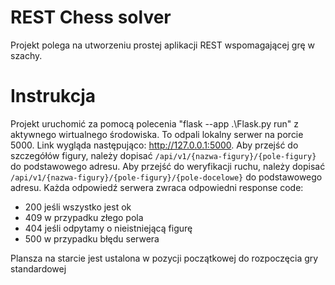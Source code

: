 # REST Chess solver

Projekt polega na utworzeniu prostej aplikacji REST wspomagającej grę w szachy.

# Instrukcja

Projekt uruchomić za pomocą polecenia "flask --app .\Flask.py run" z aktywnego wirtualnego środowiska.
To odpali lokalny serwer na porcie 5000. Link wygląda następująco: http://127.0.0.1:5000.
Aby przejść do szczegółów figury, należy dopisać `/api/v1/{nazwa-figury}/{pole-figury}` do podstawowego adresu.
Aby przejść do weryfikacji ruchu, należy dopisać `/api/v1/{nazwa-figury}/{pole-figury}/{pole-docelowe}` do podstawowego adresu.
Każda odpowiedź serwera zwraca odpowiedni response code:
- 200 jeśli wszystko jest ok
- 409 w przypadku złego pola
- 404 jeśli odpytamy o nieistniejącą figurę
- 500 w przypadku błędu serwera

Plansza na starcie jest ustalona w pozycji początkowej do rozpoczęcia gry standardowej